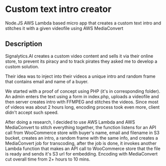 # Custom text intro creator
Node.JS AWS Lambda based micro app that creates a custom text intro and stitches it with a given videofile using AWS MediaConvert

## Description
Signalytics.AI creates a custom video content and sells it via their online store, to prevent its piracy and to track pirates they asked me to develop a custom solution.

Their idea was to inject into their videos a unique intro and random frame that contains email and name of a buyer.

We started with a proof of concept using PHP (it's in corresponding folder). An admin enters the text using a form in index.php, uploads a videofile and then server creates intro with FFMPEG and stitches the videos. Since most of videos was about 2 hours long, encoding process took even more, client didn't accept such speed.

After doing a research, I decided to use AWS Lambda and AWS MediaConvert to stitch everything together, the function listens for an API call from WooCommerce store with buyer's name, email and filename in S3 bucket, creates an intro, a random frame with the same info, and creates a MediaConvert job for transcoding, after the job is done, it invokes another Lambda function that makes an API call to WooCommerce store that the file is ready and sends it's S3 url for embedding. Encoding with MediaConvert cut overall time from 2+ hours to 10 mins.
